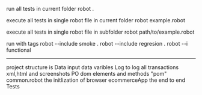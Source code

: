 run all tests in current folder
robot .

 execute all tests in single robot file in current folder
    robot example.robot

execute all tests in single robot file in subfolder 
    robot path/to/example.robot

run with tags
robot --include smoke  .
robot --include regresion  .
robot --i functional
******************************************************
project structure is 
Data  input data varibles
Log to log all transactions xml,html and screenshots
PO dom elements and methods "pom"
common.robot  the initlization of browser
ecommerceApp  the end  to end
Tests 



